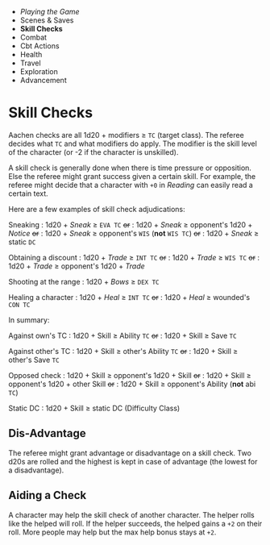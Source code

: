
<!-- .margin.compass -->
* _Playing the Game_
* Scenes & Saves
* **Skill Checks**
* Combat
* Cbt Actions
* Health
* Travel
* Exploration
* Advancement


# Skill Checks

Aachen checks are all 1d20 + modifiers ≥ `TC` (target class). The referee decides what `TC` and what modifiers do apply. The modifier is the skill level of the character (or -2 if the character is unskilled).

A skill check is generally done when there is time pressure or opposition. Else the referee might grant success given a certain skill. For example, the referee might decide that a character with `+0` in _Reading_ can easily read a certain text.

Here are a few examples of skill check adjudications:

Sneaking
: 1d20 + _Sneak_ ≥ `EVA TC` ~~or~~
: 1d20 + _Sneak_ ≥ opponent's 1d20 + _Notice_ ~~or~~
: 1d20 + _Sneak_ ≥ opponent's `WIS` (**not** `WIS TC`) ~~or~~
: 1d20 + _Sneak_ ≥ static `DC`

Obtaining a discount
: 1d20 + _Trade_ ≥ `INT TC` ~~or~~
: 1d20 + _Trade_ ≥ `WIS TC` ~~or~~
: 1d20 + _Trade_ ≥ opponent's 1d20 + _Trade_

Shooting at the range
: 1d20 + _Bows_ ≥ `DEX TC`

Healing a character
: 1d20 + _Heal_ ≥ `INT TC` ~~or~~
: 1d20 + _Heal_ ≥ wounded's `CON TC`

In summary:

Against own's TC
: 1d20 + Skill ≥ Ability `TC` ~~or~~
: 1d20 + Skill ≥ Save `TC`

Against other's TC
: 1d20 + Skill ≥ other's Ability `TC` ~~or~~
: 1d20 + Skill ≥ other's Save `TC`

Opposed check
: 1d20 + Skill ≥ opponent's 1d20 + Skill ~~or~~
: 1d20 + Skill ≥ opponent's 1d20 + other Skill ~~or~~
: 1d20 + Skill ≥ opponent's Ability (**not** abi `TC`)

Static DC
: 1d20 + Skill ≥ static DC (Difficulty Class)

## Dis-Advantage

The referee might grant advantage or disadvantage on a skill check. Two d20s are rolled and the highest is kept in case of advantage (the lowest for a disadvantage).

## Aiding a Check

A character may help the skill check of another character. The helper rolls like the helped will roll. If the helper succeeds, the helped gains a `+2` on their roll. More people may help but the max help bonus stays at `+2`.

